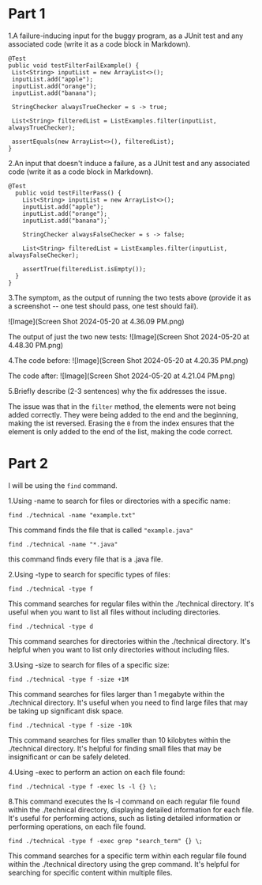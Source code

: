 # Part 1 #
1.A failure-inducing input for the buggy program, as a JUnit test and any associated code (write it as a code block in Markdown).

 ```
 @Test
public void testFilterFailExample() {
  List<String> inputList = new ArrayList<>();
  inputList.add("apple");
  inputList.add("orange");
  inputList.add("banana");
  
  StringChecker alwaysTrueChecker = s -> true;
  
  List<String> filteredList = ListExamples.filter(inputList, alwaysTrueChecker);
  
  assertEquals(new ArrayList<>(), filteredList);
}
```
2.An input that doesn't induce a failure, as a JUnit test and any associated code (write it as a code block in Markdown).
```
@Test
  public void testFilterPass() {
    List<String> inputList = new ArrayList<>();
    inputList.add("apple");
    inputList.add("orange");
    inputList.add("banana");`
    
    StringChecker alwaysFalseChecker = s -> false;
    
    List<String> filteredList = ListExamples.filter(inputList, alwaysFalseChecker);
    
    assertTrue(filteredList.isEmpty());
  }
}
```
3.The symptom, as the output of running the two tests above (provide it as a screenshot -- one test should pass, one test should fail).

![Image](Screen Shot 2024-05-20 at 4.36.09 PM.png)

The output of just the two new tests:
![Image](Screen Shot 2024-05-20 at 4.48.30 PM.png)

4.The code before:
   ![Image](Screen Shot 2024-05-20 at 4.20.35 PM.png)

   The code after:
   ![Image](Screen Shot 2024-05-20 at 4.21.04 PM.png)

5.Briefly describe (2-3 sentences) why the fix addresses the issue.

The issue was that in the `filter` method, the elements were not being added correctly. They were being added to the end and the beginning, making the ist reversed. Erasing the `0` from the index ensures that the element is only added to the end of the list, making the code correct. 
# Part 2 #

I will be using the `find` command. 

1.Using -name to search for files or directories with a specific name:

   `find ./technical -name "example.txt"`

 
   This command finds the file that is called `"example.java"`
   
   
   `find ./technical -name "*.java"`

   
   this command finds every file that is a .java file.
   
   
2.Using -type to search for specific types of files:
 
   `find ./technical -type f`

   
   This command searches for regular files within the ./technical directory. It's useful when you want to list all files without including directories.

   
   
   `find ./technical -type d`

   
   This command searches for directories within the ./technical directory. It's helpful when you want to list only directories without including files.

   
3.Using -size to search for files of a specific size:


   
   `find ./technical -type f -size +1M`

 
This command searches for files larger than 1 megabyte within the ./technical directory. It's useful when you need to find large files that may be taking up significant disk space.


   
   `find ./technical -type f -size -10k`


   
   This command searches for files smaller than 10 kilobytes within the ./technical directory. It's helpful for finding small files that may be insignificant or can be safely deleted.


4.Using -exec to perform an action on each file found:


   
   `find ./technical -type f -exec ls -l {} \;`

  
8.This command executes the ls -l command on each regular file found within the ./technical directory, displaying detailed information for each file. It's useful for performing actions, such as listing detailed information or performing operations, on each file found.


   
   `find ./technical -type f -exec grep "search_term" {} \;`


   
  This command searches for a specific term within each regular file found within the ./technical directory using the grep command. It's helpful for searching for specific content within multiple files.





